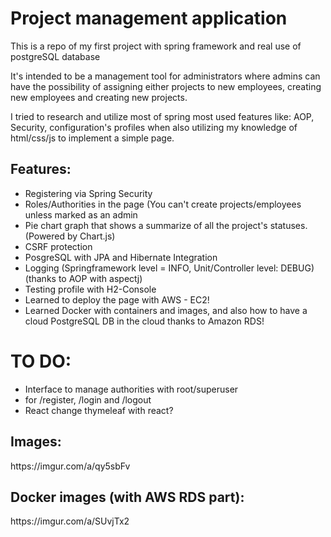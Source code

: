 # Project management application
<p>This is a repo of my first project with spring framework and real use of postgreSQL database</p>
<p>It's intended to be a management tool for administrators where admins can have the possibility of 
assigning either projects to new employees, creating new employees and creating new projects.</p>


<p>I tried to research and utilize most of spring most used features like: AOP, Security,
configuration's profiles when also utilizing my knowledge of html/css/js to implement a simple page.</p>

<h2>Features:</h2>
<ul>
    <li>Registering via Spring Security</li>
    <li>Roles/Authorities in the page (You can't create projects/employees unless marked as an admin</li>
    <li>Pie chart graph that shows a summarize of all the project's statuses. (Powered by Chart.js)</li>
    <li>CSRF protection</li>
    <li>PosgreSQL with JPA and Hibernate Integration</li>
    <li>Logging (Springframework level = INFO, Unit/Controller level: DEBUG) (thanks to AOP with aspectj)</li>
    <li>Testing profile with H2-Console</li>
    <li>Learned to deploy the page with AWS - EC2!</li>
    <li>Learned Docker with containers and images, and also how to have a cloud PostgreSQL DB in the cloud thanks to Amazon     RDS! </li>
</ul>

<h1>TO DO:</h1>
<ul>
    <li>Interface to manage authorities with root/superuser</li>
    <li>  for /register, /login and /logout</li>
    <li>React change thymeleaf with react?</li>
</ul>

<h2>Images: </h2>
https://imgur.com/a/qy5sbFv

<h2>Docker images (with AWS RDS part): </h2>
https://imgur.com/a/SUvjTx2
